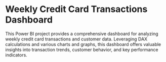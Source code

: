 # Weekly Credit Card Transactions Dashboard

This Power BI project provides a comprehensive dashboard for analyzing weekly credit card transactions and customer data. Leveraging DAX calculations and various charts and graphs, this dashboard offers valuable insights into transaction trends, customer behavior, and key performance indicators.
